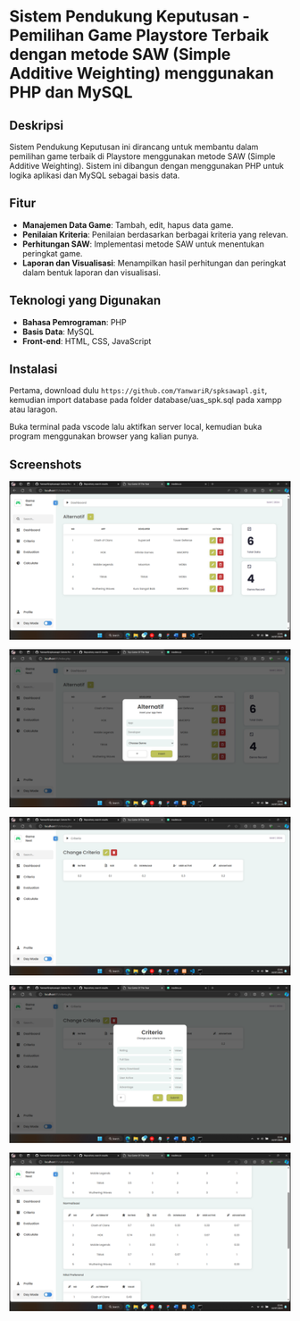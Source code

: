 
# Sistem Pendukung Keputusan - Pemilihan Game Playstore Terbaik dengan metode SAW (Simple Additive Weighting) menggunakan PHP dan MySQL


## Deskripsi
Sistem Pendukung Keputusan ini dirancang untuk membantu dalam pemilihan game terbaik di Playstore menggunakan metode SAW (Simple Additive Weighting). Sistem ini dibangun dengan menggunakan PHP untuk logika aplikasi dan MySQL sebagai basis data.

## Fitur
- **Manajemen Data Game**: Tambah, edit, hapus data game.
- **Penilaian Kriteria**: Penilaian berdasarkan berbagai kriteria yang relevan.
- **Perhitungan SAW**: Implementasi metode SAW untuk menentukan peringkat game.
- **Laporan dan Visualisasi**: Menampilkan hasil perhitungan dan peringkat dalam bentuk laporan dan visualisasi.

## Teknologi yang Digunakan
- **Bahasa Pemrograman**: PHP
- **Basis Data**: MySQL
- **Front-end**: HTML, CSS, JavaScript

## Instalasi

Pertama, download dulu `https://github.com/YanwariR/spksawapl.git`, kemudian import database pada folder database/uas_spk.sql pada xampp atau laragon.

Buka terminal pada vscode lalu aktifkan server local, kemudian buka program menggunakan browser yang kalian punya.

## Screenshots

![App Screenshot](./images/Screenshot%20(20).png)

![App Screenshot](./images/Screenshot%20(21).png)

![App Screenshot](./images/Screenshot%20(22).png)

![App Screenshot](./images/Screenshot%20(23).png)

![App Screenshot](./images/Screenshot%20(26).png)

